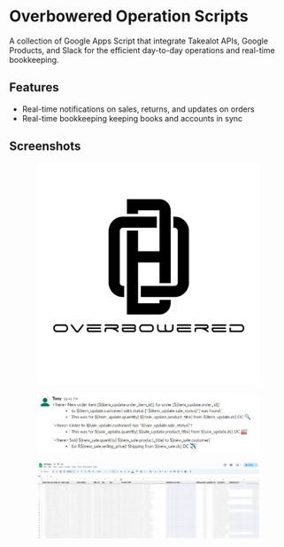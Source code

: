 # Overbowered Operation Scripts

A collection of Google Apps Script that integrate Takealot APIs, Google Products, and Slack for the efficient day-to-day operations and real-time bookkeeping.

## Features

- Real-time notifications on sales, returns, and updates on orders
- Real-time bookkeeping keeping books and accounts in sync

## Screenshots

<p align="center">
  <img src="screenshots/Screenshot1.png" alt="Screenshot 1" width="400" />
</p>

<p align="center">
  <img src="screenshots/Screenshot2.JPG" alt="Screenshot 2" width="400" />
</p>

<p align="center">
  <img src="screenshots/Screenshot3.jpg" alt="Screenshot 2" width="400" />
</p>
